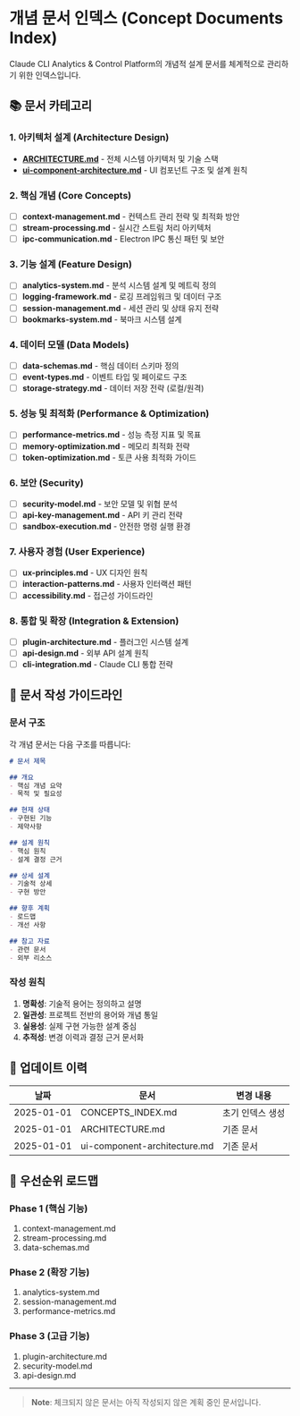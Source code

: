 # 개념 문서 인덱스 (Concept Documents Index)

Claude CLI Analytics & Control Platform의 개념적 설계 문서를 체계적으로 관리하기 위한 인덱스입니다.

## 📚 문서 카테고리

### 1. 아키텍처 설계 (Architecture Design)
- [**ARCHITECTURE.md**](./ARCHITECTURE.md) - 전체 시스템 아키텍처 및 기술 스택
- [**ui-component-architecture.md**](./ui-component-architecture.md) - UI 컴포넌트 구조 및 설계 원칙

### 2. 핵심 개념 (Core Concepts)
- [ ] **context-management.md** - 컨텍스트 관리 전략 및 최적화 방안
- [ ] **stream-processing.md** - 실시간 스트림 처리 아키텍처
- [ ] **ipc-communication.md** - Electron IPC 통신 패턴 및 보안

### 3. 기능 설계 (Feature Design)
- [ ] **analytics-system.md** - 분석 시스템 설계 및 메트릭 정의
- [ ] **logging-framework.md** - 로깅 프레임워크 및 데이터 구조
- [ ] **session-management.md** - 세션 관리 및 상태 유지 전략
- [ ] **bookmarks-system.md** - 북마크 시스템 설계

### 4. 데이터 모델 (Data Models)
- [ ] **data-schemas.md** - 핵심 데이터 스키마 정의
- [ ] **event-types.md** - 이벤트 타입 및 페이로드 구조
- [ ] **storage-strategy.md** - 데이터 저장 전략 (로컬/원격)

### 5. 성능 및 최적화 (Performance & Optimization)
- [ ] **performance-metrics.md** - 성능 측정 지표 및 목표
- [ ] **memory-optimization.md** - 메모리 최적화 전략
- [ ] **token-optimization.md** - 토큰 사용 최적화 가이드

### 6. 보안 (Security)
- [ ] **security-model.md** - 보안 모델 및 위협 분석
- [ ] **api-key-management.md** - API 키 관리 전략
- [ ] **sandbox-execution.md** - 안전한 명령 실행 환경

### 7. 사용자 경험 (User Experience)
- [ ] **ux-principles.md** - UX 디자인 원칙
- [ ] **interaction-patterns.md** - 사용자 인터랙션 패턴
- [ ] **accessibility.md** - 접근성 가이드라인

### 8. 통합 및 확장 (Integration & Extension)
- [ ] **plugin-architecture.md** - 플러그인 시스템 설계
- [ ] **api-design.md** - 외부 API 설계 원칙
- [ ] **cli-integration.md** - Claude CLI 통합 전략

## 📝 문서 작성 가이드라인

### 문서 구조
각 개념 문서는 다음 구조를 따릅니다:

```markdown
# 문서 제목

## 개요
- 핵심 개념 요약
- 목적 및 필요성

## 현재 상태
- 구현된 기능
- 제약사항

## 설계 원칙
- 핵심 원칙
- 설계 결정 근거

## 상세 설계
- 기술적 상세
- 구현 방안

## 향후 계획
- 로드맵
- 개선 사항

## 참고 자료
- 관련 문서
- 외부 리소스
```

### 작성 원칙
1. **명확성**: 기술적 용어는 정의하고 설명
2. **일관성**: 프로젝트 전반의 용어와 개념 통일
3. **실용성**: 실제 구현 가능한 설계 중심
4. **추적성**: 변경 이력과 결정 근거 문서화

## 🔄 업데이트 이력

| 날짜 | 문서 | 변경 내용 |
|------|------|-----------|
| 2025-01-01 | CONCEPTS_INDEX.md | 초기 인덱스 생성 |
| 2025-01-01 | ARCHITECTURE.md | 기존 문서 |
| 2025-01-01 | ui-component-architecture.md | 기존 문서 |

## 🎯 우선순위 로드맵

### Phase 1 (핵심 기능)
1. context-management.md
2. stream-processing.md
3. data-schemas.md

### Phase 2 (확장 기능)
1. analytics-system.md
2. session-management.md
3. performance-metrics.md

### Phase 3 (고급 기능)
1. plugin-architecture.md
2. security-model.md
3. api-design.md

---

> **Note**: 체크되지 않은 문서는 아직 작성되지 않은 계획 중인 문서입니다.